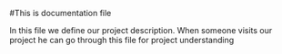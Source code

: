 #This is documentation file

In this file we define our project description. When someone visits our project he can go through this file for project understanding
